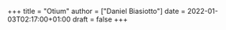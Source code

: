 +++
title = "Otium"
author = ["Daniel Biasiotto"]
date = 2022-01-03T02:17:00+01:00
draft = false
+++

